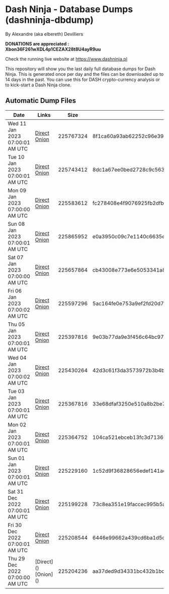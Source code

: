 # Dash Ninja - Database Dumps (dashninja-dbdump)
By Alexandre (aka elbereth) Devilliers

**DONATIONS are appreciated : Xbon36F261wXDL4p1CEZAX28t8U4ayR9uu**

Check the running live website at https://www.dashninja.pl

This repository will show you the last daily full database dumps for Dash Ninja. This is generated once per day and the files can be downloaded up to 14 days in the past.
You can use this for DASH crypto-currency analysis or to kick-start a Dash Ninja clone.


## Automatic Dump Files
| Date | Links | Size | SHA256 |
|--|--|--|--|
| Wed 11 Jan 2023 07:00:01 AM UTC | [Direct](https://oshi.at/Qhxc) [Onion](http://5ety7tpkim5me6eszuwcje7bmy25pbtrjtue7zkqqgziljwqy3rrikqd.onion/Qhxc) | 225767324 | 8f1ca60a93ab62252c96e390f62c402ae95da6ce17fdae678b2e0206e0a70715 | 
| Tue 10 Jan 2023 07:00:01 AM UTC | [Direct]() [Onion]() | 225743412 | 8dc1a67ee0bed2728c9c563aa01419405dc9cf8b9331997b9a65a87d3dbb861d | 
| Mon 09 Jan 2023 07:00:00 AM UTC | [Direct](https://oshi.at/BxKE) [Onion](http://5ety7tpkim5me6eszuwcje7bmy25pbtrjtue7zkqqgziljwqy3rrikqd.onion/BxKE) | 225583612 | fc278408e4f9076925fb2dfba135f344640cf58e69b0ab47d7edc131835174b6 | 
| Sun 08 Jan 2023 07:00:01 AM UTC | [Direct](https://oshi.at/qctU) [Onion](http://5ety7tpkim5me6eszuwcje7bmy25pbtrjtue7zkqqgziljwqy3rrikqd.onion/qctU) | 225865952 | e0a3950c09c7e1140c6635e60b1e9186d718825b93b5e360a893ddbe07abd92f | 
| Sat 07 Jan 2023 07:00:00 AM UTC | [Direct](https://oshi.at/hjuF) [Onion](http://5ety7tpkim5me6eszuwcje7bmy25pbtrjtue7zkqqgziljwqy3rrikqd.onion/hjuF) | 225657864 | cb43008e773e6e5053341a81a89091f7738b5ba2b0f0ed7056230d5f7535e7dc | 
| Fri 06 Jan 2023 07:00:02 AM UTC | [Direct](https://oshi.at/hZRS) [Onion](http://5ety7tpkim5me6eszuwcje7bmy25pbtrjtue7zkqqgziljwqy3rrikqd.onion/hZRS) | 225597296 | 5ac164fe0e753a9ef2fd20d70e6cb649b0bb56c1585bb2bf015825114c725c02 | 
| Thu 05 Jan 2023 07:00:01 AM UTC | [Direct](https://oshi.at/ZbuY) [Onion](http://5ety7tpkim5me6eszuwcje7bmy25pbtrjtue7zkqqgziljwqy3rrikqd.onion/ZbuY) | 225397816 | 9e03b77da9e3f456c64bc978e9cbf4d231428768ab7c968e50dd1e7323999cf4 | 
| Wed 04 Jan 2023 07:00:02 AM UTC | [Direct](https://oshi.at/NcdF) [Onion](http://5ety7tpkim5me6eszuwcje7bmy25pbtrjtue7zkqqgziljwqy3rrikqd.onion/NcdF) | 225430264 | 42d3c61f3da3573972b3b4b7e4d52299d8f84c7fdf1650b2ce5a3279cd93029d | 
| Tue 03 Jan 2023 07:00:01 AM UTC | [Direct](https://oshi.at/gkmG) [Onion](http://5ety7tpkim5me6eszuwcje7bmy25pbtrjtue7zkqqgziljwqy3rrikqd.onion/gkmG) | 225367816 | 33e68dfaf3250e510a8b2be72ac9261a49f19b564ea745bf8a011d96d056cd77 | 
| Mon 02 Jan 2023 07:00:01 AM UTC | [Direct](<html>) [Onion]() | 225364752 | 104ca521ebceb13fc3d71360a2688571bd918df19864ffffad3453b231af0e24 | 
| Sun 01 Jan 2023 07:00:01 AM UTC | [Direct](https://oshi.at/TSSK) [Onion](http://5ety7tpkim5me6eszuwcje7bmy25pbtrjtue7zkqqgziljwqy3rrikqd.onion/TSSK) | 225229160 | 1c52d9f36828656edef141acc10a7dad8f5335ae3b8ab3feed0c6a5cf2e3c2d7 | 
| Sat 31 Dec 2022 07:00:01 AM UTC | [Direct](https://oshi.at/rnZN) [Onion](http://5ety7tpkim5me6eszuwcje7bmy25pbtrjtue7zkqqgziljwqy3rrikqd.onion/rnZN) | 225199228 | 73c8ea351e19faccec995b5a80f6fe054969bdabf47a3535da3f64690798f7da | 
| Fri 30 Dec 2022 07:00:01 AM UTC | [Direct](https://oshi.at/QUMC) [Onion](http://5ety7tpkim5me6eszuwcje7bmy25pbtrjtue7zkqqgziljwqy3rrikqd.onion/QUMC) | 225208544 | 6446e99662a439cd6ba1d5d717375dc48166b2f291627d352c1ff134de6dc5ed | 
| Thu 29 Dec 2022 07:00:00 AM UTC | [Direct](</body></html>) [Onion](</body></html>) | 225204236 | aa37ded9d34331bc432b1bdd64c2d6421b006f44165e2886b86a54c2fb9639c2 | 
